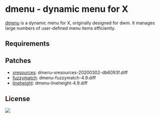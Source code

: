 # dmenu - dynamic menu for X
[dmenu](https://tools.suckless.org/dmenu/) is a dynamic menu for X, originally designed for dwm. It manages large numbers of user-defined menu items efficiently.

## Requirements

## Patches

- [xresources](https://tools.suckless.org/dmenu/patches/xresources/): dmenu-xresources-20200302-db6093f.diff
- [fuzzymatch](https://tools.suckless.org/dmenu/patches/fuzzymatch/): dmenu-fuzzymatch-4.9.diff
- [lineheight](https://tools.suckless.org/dmenu/patches/line-height/): dmenu-lineheight-4.9.diff

## License

![](https://img.shields.io/github/license/FernandezGFG/dmenu)